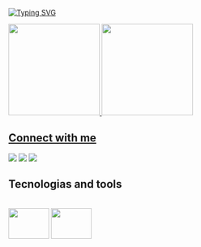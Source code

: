 

[![Typing SVG](https://readme-typing-svg.herokuapp.com?font=Fira+Code&weight=300&size=50&duration=4000&pause=1000&color=F73D9F&center=true&vCenter=true&random=false&width=1000&lines=Hello%2C+my+name+is+Aline+Rabech+💖;I'm+25+years+old+🎂;I'm+a+Web+Developer+👩🏾‍💻;I'm+from+Brazil+🇧🇷;welcome+😊)](https://git.io/typing-svg)

<div>
  <a href= "https://github.com/linerabech">
  <img height= "180em" src="https://github-readme-stats.vercel.app/api?username=alinerabech&show_icons=true&theme=dracula&include_all_commits=true&count_private=true"/>
  <img height= "180em" src="https://github-readme-stats.vercel.app/api/top-langs?username=alinerabech&layout=compact&langs_count=16&theme=dracula"/>
</div>
    
## Connect with me
<div>
  <a href="https://www.linkedin.com/in/alinerabech/" target="_blank"><img src="https://img.shields.io/badge/LinkedIn-0077B5?style=for-the-badge&logo=linkedin&logoColor=white" target="_blank"/></a>
 <a href="https://www.instagram.com/linee_rabech/" target="_blank"><img src="https://img.shields.io/badge/Instagram-E4405F?style=for-the-badge&logo=instagram&logoColor=white" target="_blank"/></a>
 <a href="https://wa.me/5579988590343" target="_blank"><img src="https://img.shields.io/badge/WhatsApp-25D366?style=for-the-badge&logo=whatsapp&logoColor=white" target="_blank"/></a>
</div>

## Tecnologias and tools
<div style="display: inline_block"><br>
  <img height="60" width="80" src="https://cdn.jsdelivr.net/gh/devicons/devicon@latest/icons/html5/html5-original.svg" />
  <img height="60" width="80" src="https://cdn.jsdelivr.net/gh/devicons/devicon@latest/icons/css3/css3-original.svg" />          
</div>






